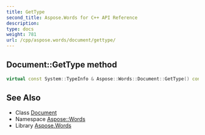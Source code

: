 ```yaml
---
title: GetType
second_title: Aspose.Words for C++ API Reference
description: 
type: docs
weight: 781
url: /cpp/aspose.words/document/gettype/
---
```

## Document::GetType method




```cpp
virtual const System::TypeInfo & Aspose::Words::Document::GetType() const override
```

## See Also

* Class [Document](../)
* Namespace [Aspose::Words](../../)
* Library [Aspose.Words](../../../)
